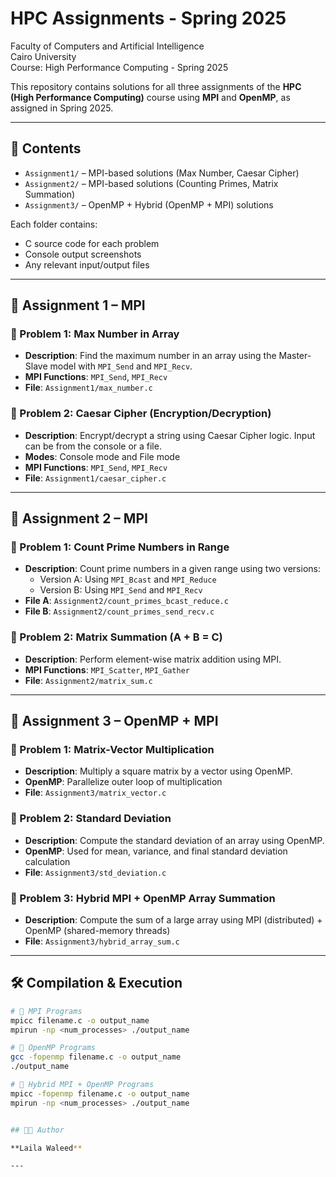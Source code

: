 # HPC Assignments - Spring 2025
Faculty of Computers and Artificial Intelligence  
Cairo University  
Course: High Performance Computing - Spring 2025  

This repository contains solutions for all three assignments of the **HPC (High Performance Computing)** course using **MPI** and **OpenMP**, as assigned in Spring 2025.

---

## 📁 Contents

- `Assignment1/` – MPI-based solutions (Max Number, Caesar Cipher)
- `Assignment2/` – MPI-based solutions (Counting Primes, Matrix Summation)
- `Assignment3/` – OpenMP + Hybrid (OpenMP + MPI) solutions

Each folder contains:
- C source code for each problem
- Console output screenshots
- Any relevant input/output files

---

## 🧠 Assignment 1 – MPI

### 🔹 Problem 1: Max Number in Array
- **Description**: Find the maximum number in an array using the Master-Slave model with `MPI_Send` and `MPI_Recv`.
- **MPI Functions**: `MPI_Send`, `MPI_Recv`
- **File**: `Assignment1/max_number.c`

### 🔹 Problem 2: Caesar Cipher (Encryption/Decryption)
- **Description**: Encrypt/decrypt a string using Caesar Cipher logic. Input can be from the console or a file.
- **Modes**: Console mode and File mode
- **MPI Functions**: `MPI_Send`, `MPI_Recv`
- **File**: `Assignment1/caesar_cipher.c`

---

## 🧠 Assignment 2 – MPI

### 🔹 Problem 1: Count Prime Numbers in Range
- **Description**: Count prime numbers in a given range using two versions:
  - Version A: Using `MPI_Bcast` and `MPI_Reduce`
  - Version B: Using `MPI_Send` and `MPI_Recv`
- **File A**: `Assignment2/count_primes_bcast_reduce.c`  
- **File B**: `Assignment2/count_primes_send_recv.c`

### 🔹 Problem 2: Matrix Summation (A + B = C)
- **Description**: Perform element-wise matrix addition using MPI.
- **MPI Functions**: `MPI_Scatter`, `MPI_Gather`
- **File**: `Assignment2/matrix_sum.c`

---

## 🧠 Assignment 3 – OpenMP + MPI

### 🔹 Problem 1: Matrix-Vector Multiplication
- **Description**: Multiply a square matrix by a vector using OpenMP.
- **OpenMP**: Parallelize outer loop of multiplication
- **File**: `Assignment3/matrix_vector.c`

### 🔹 Problem 2: Standard Deviation
- **Description**: Compute the standard deviation of an array using OpenMP.
- **OpenMP**: Used for mean, variance, and final standard deviation calculation
- **File**: `Assignment3/std_deviation.c`

### 🔹 Problem 3: Hybrid MPI + OpenMP Array Summation
- **Description**: Compute the sum of a large array using MPI (distributed) + OpenMP (shared-memory threads)
- **File**: `Assignment3/hybrid_array_sum.c`

---

## 🛠️ Compilation & Execution

```bash
# 🔧 MPI Programs
mpicc filename.c -o output_name
mpirun -np <num_processes> ./output_name

# 🔧 OpenMP Programs
gcc -fopenmp filename.c -o output_name
./output_name

# 🔧 Hybrid MPI + OpenMP Programs
mpicc -fopenmp filename.c -o output_name
mpirun -np <num_processes> ./output_name


## 👩‍💻 Author

**Laila Waleed**  

---
